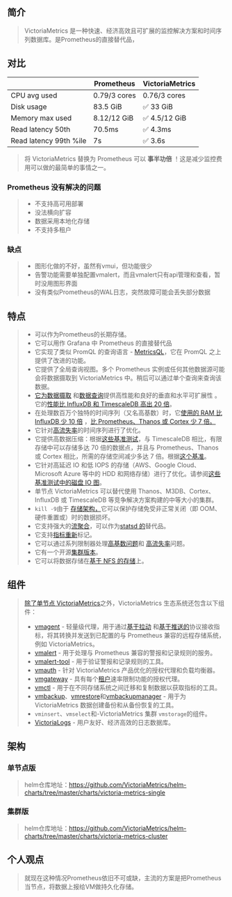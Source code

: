 ## 简介

> VictoriaMetrics 是一种快速、经济高效且可扩展的监控解决方案和时间序列数据库。是Prometheus的直接替代品，

## 对比

|                        | Prometheus   | VictoriaMetrics |
| ---------------------- | ------------ | --------------- |
| CPU avg used           | 0.79/3 cores | 0.76/3 cores    |
| Disk usage             | 83.5 GiB     | ✅ 33 GiB       |
| Memory max used        | 8.12/12 GiB  | ✅ 4.5/12 GiB   |
| Read latency 50th      | 70.5ms       | ✅ 4.3ms        |
| Read latency 99th %ile | 7s           | ✅ 3.6s         |

> 将 VictoriaMetrics 替换为 Prometheus 可以 **事半功倍** ！这是减少监控费用可以做的最简单的事情之一。

### Prometheus 没有解决的问题

> * 不支持高可用部署
> * 没法横向扩容
> * 数据采用本地化存储
> * 不支持多租户

### 缺点

> * 图形化做的不好，虽然有vmui，但功能很少
> * 告警功能需要单独配置vmalert，而且vmalert只有api管理和查看，暂时没用图形界面
> * 没有类似Prometheus的WAL日志，突然故障可能会丢失部分数据

## 特点

> * 可以作为Prometheus的长期存储。
> * 它可以用作 Grafana 中 Prometheus 的直接替代品
> * 它实现了类似 PromQL 的查询语言 - [MetricsQL](https://docs.victoriametrics.com/metricsql/)，它在 PromQL 之上提供了改进的功能。
> * 它提供了全局查询视图。多个 Prometheus 实例或任何其他数据源可能会将数据摄取到 VictoriaMetrics 中。稍后可以通过单个查询来查询该数据。
> * [它为数据摄取](https://medium.com/@valyala/high-cardinality-tsdb-benchmarks-victoriametrics-vs-timescaledb-vs-influxdb-13e6ee64dd6b) 和[数据查询](https://medium.com/@valyala/when-size-matters-benchmarking-victoriametrics-vs-timescale-and-influxdb-6035811952d4)提供高性能和良好的垂直和水平可扩展性 。它的[性能比 InfluxDB 和 TimescaleDB 高出 20 倍](https://medium.com/@valyala/measuring-vertical-scalability-for-time-series-databases-in-google-cloud-92550d78d8ae)。
> * 在处理数百万个独特的时间序列（又名高基数）时，它[使用的 RAM 比 InfluxDB 少 10 倍](https://medium.com/@valyala/insert-benchmarks-with-inch-influxdb-vs-victoriametrics-e31a41ae2893) ，[比 Prometheus、Thanos 或 Cortex 少 7 倍。](https://valyala.medium.com/prometheus-vs-victoriametrics-benchmark-on-node-exporter-metrics-4ca29c75590f)
> * 它针对[高流失率](https://docs.victoriametrics.com/faq/#what-is-high-churn-rate)的时间序列进行了优化。
> * 它提供高数据压缩：根据[这些基准测试](https://medium.com/@valyala/when-size-matters-benchmarking-victoriametrics-vs-timescale-and-influxdb-6035811952d4)，与 TimescaleDB 相比，有限存储中可以存储多达 70 倍的数据点，并且与 Prometheus、Thanos 或 Cortex 相比，所需的存储空间减少多达 7 倍。根据[这个基准](https://valyala.medium.com/prometheus-vs-victoriametrics-benchmark-on-node-exporter-metrics-4ca29c75590f)。
> * 它针对高延迟 IO 和低 IOPS 的存储（AWS、Google Cloud、Microsoft Azure 等中的 HDD 和网络存储）进行了优化。请参阅[这些基准测试中的磁盘 IO 图](https://medium.com/@valyala/high-cardinality-tsdb-benchmarks-victoriametrics-vs-timescaledb-vs-influxdb-13e6ee64dd6b)。
> * 单节点 VictoriaMetrics 可以替代使用 Thanos、M3DB、Cortex、InfluxDB 或 TimescaleDB 等竞争解决方案构建的中等大小的集群。
> * `kill -9`由于 [存储架构，](https://medium.com/@valyala/how-victoriametrics-makes-instant-snapshots-for-multi-terabyte-time-series-data-e1f3fb0e0282)它可以保护存储免受非正常关闭（即 OOM、硬件重置或）时的数据损坏。
> * 它支持强大的[流聚合](https://docs.victoriametrics.com/stream-aggregation/)，可以作为[statsd 的](https://github.com/statsd/statsd)替代品。
> * 它支持[指标重新](https://docs.victoriametrics.com/#relabeling)标记。
> * 它可以通过系列限制器处理[高基数问题](https://docs.victoriametrics.com/faq/#what-is-high-cardinality)和 [高流失率](https://docs.victoriametrics.com/faq/#what-is-high-churn-rate)问题。
> * 它有一个开源[集群版本](https://github.com/VictoriaMetrics/VictoriaMetrics/tree/cluster)。
> * 它可以将数据存储在[基于 NFS 的存储](https://en.wikipedia.org/wiki/Network_File_System)上。

## 组件

> [除了单节点 VictoriaMetrics](https://docs.victoriametrics.com/)之外，VictoriaMetrics 生态系统还包含以下组件：
>
> * [vmagent](https://docs.victoriametrics.com/vmagent/) - 轻量级代理，用于通过[基于拉动](https://docs.victoriametrics.com/vmagent/#how-to-collect-metrics-in-prometheus-format) 和[基于推送的](https://docs.victoriametrics.com/vmagent/#how-to-push-data-to-vmagent)协议接收指标，将其转换并发送到已配置的与 Prometheus 兼容的远程存储系统，例如 VictoriaMetrics。
> * [vmalert](https://docs.victoriametrics.com/vmalert/) - 用于处理与 Prometheus 兼容的警报和记录规则的服务。
> * [vmalert-tool](https://docs.victoriametrics.com/vmalert-tool/) - 用于验证警报和记录规则的工具。
> * [vmauth](https://docs.victoriametrics.com/vmauth/) - 针对 VictoriaMetrics 产品优化的授权代理和负载均衡器。
> * [vmgateway](https://docs.victoriametrics.com/vmgateway/) - 具有每个[租户](https://docs.victoriametrics.com/cluster-victoriametrics/#multitenancy)速率限制功能的授权代理。
> * [vmctl](https://docs.victoriametrics.com/vmctl/) - 用于在不同存储系统之间迁移和复制数据以获取指标的工具。
> * [vmbackup](https://docs.victoriametrics.com/vmbackup/)、[vmrestore](https://docs.victoriametrics.com/vmrestore/)和[vmbackupmanager](https://docs.victoriametrics.com/vmbackupmanager/) - 用于为 VictoriaMetrics 数据创建备份和从备份恢复的工具。
> * `vminsert`、`vmselect`和-VictoriaMetrics 集群 `vmstorage`的组件。[](https://docs.victoriametrics.com/cluster-victoriametrics/)
> * [VictoriaLogs](https://docs.victoriametrics.com/victorialogs/) - 用户友好、经济高效的日志数据库。

## 架构

### 单节点版

> helm仓库地址：https://github.com/VictoriaMetrics/helm-charts/tree/master/charts/victoria-metrics-single

### 集群版

> helm仓库地址：https://github.com/VictoriaMetrics/helm-charts/tree/master/charts/victoria-metrics-cluster

## 个人观点

> 就现在这种情况Prometheus依旧不可或缺，主流的方案是把Prometheus当节点，将数据上报给VM做持久化存储。
